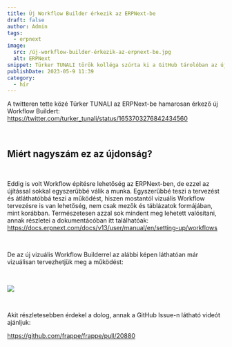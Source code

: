 ```yaml
---
title: Új Workflow Builder érkezik az ERPNext-be
draft: false
author: Admin
tags:
  - erpnext
image:
  src: /új-workflow-builder-érkezik-az-erpnext-be.jpg
  alt: ERPNext
snippet: Türker TUNALI török kolléga szúrta ki a GitHub tárolóban az új Workflow Buildert.
publishDate: 2023-05-9 11:39
category:
  - hír
---
```


<p>A twitteren tette közé Türker TUNALI az ERPNext-be hamarosan érkező új Workflow Buildert: <a href="https://twitter.com/turker_tunali/status/1653703276842434560" rel="noopener noreferrer">https://twitter.com/turker_tunali/status/1653703276842434560</a></p><p><br></p><h2>Miért nagyszám ez az újdonság?</h2><p><br></p><p>Eddig is volt Workflow építésre lehetőség az ERPNext-ben, de ezzel az újítással sokkal egyszerűbbé válik a munka. Egyszerűbbé teszi a tervezést és átláthatóbbá teszi a működést, hiszen mostantól vizuális Workflow tervezésre is van lehetőség, nem csak mezők és táblázatok formájában, mint korábban. Természetesen azzal sok mindent meg lehetett valósítani, annak részletei a dokumentácóban itt találhatóak: <a href="https://docs.erpnext.com/docs/v13/user/manual/en/setting-up/workflows" rel="noopener noreferrer">https://docs.erpnext.com/docs/v13/user/manual/en/setting-up/workflows</a></p><p><br></p><p>De az új vizuális Workflow Builderrel az alábbi képen láthatóan már vizuálisan tervezhetjük meg a működést:</p><p><br></p><p><img src="/images/files/ERPNext-new-workflow-builder-01.jpg"></p><p><br></p><p>Akit részletesebben érdekel a dolog, annak a GitHub Issue-n látható videót ajánljuk:</p><p><a href="https://github.com/frappe/frappe/pull/20880" rel="noopener noreferrer">https://github.com/frappe/frappe/pull/20880</a></p>
